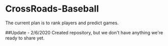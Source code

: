 # CrossRoads-Baseball
The current plan is to rank players and predict games.

##Update - 2/6/2020
Created repository, but we don't have anything we're ready to share yet.
